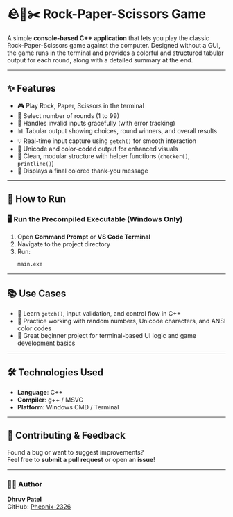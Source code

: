 # 🪨📄✂️ Rock-Paper-Scissors Game

A simple **console-based C++ application** that lets you play the classic Rock-Paper-Scissors game against the computer. Designed without a GUI, the game runs in the terminal and provides a colorful and structured tabular output for each round, along with a detailed summary at the end.

---

## ✨ Features

- 🎮 Play Rock, Paper, Scissors in the terminal  
- 🔢 Select number of rounds (1 to 99)  
- 🚫 Handles invalid inputs gracefully (with error tracking)  
- 📊 Tabular output showing choices, round winners, and overall results  
- 💡 Real-time input capture using `getch()` for smooth interaction  
- 🌈 Unicode and color-coded output for enhanced visuals  
- 🧩 Clean, modular structure with helper functions (`checker()`, `printline()`)  
- 🎉 Displays a final colored thank-you message

---

## 🚀 How to Run

### 🖥️ Run the Precompiled Executable (Windows Only)

1. Open **Command Prompt** or **VS Code Terminal**
2. Navigate to the project directory
3. Run:
   ```bash
   main.exe
   ```

---

## 📚 Use Cases

- 🔹 Learn `getch()`, input validation, and control flow in C++
- 🔹 Practice working with random numbers, Unicode characters, and ANSI color codes
- 🔹 Great beginner project for terminal-based UI logic and game development basics

---

## 🛠 Technologies Used

- **Language**: C++  
- **Compiler**: g++ / MSVC  
- **Platform**: Windows CMD / Terminal  

---

## 🔗 Contributing & Feedback

Found a bug or want to suggest improvements?  
Feel free to **submit a pull request** or open an **issue**!

---

### 🧑‍💻 Author

**Dhruv Patel**  
GitHub: [Pheonix-2326](https://github.com/Pheonix-2326)
